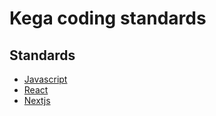 # Kega coding standards

## Standards
  - [Javascript](javascript/)
  - [React](react/)
  - [Nextjs](nextjs/)
